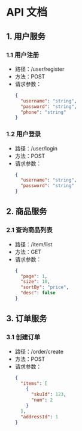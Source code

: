 # API 文档

## 1. 用户服务

### 1.1 用户注册

- 路径：/user/register
- 方法：POST
- 请求参数：
  ```json
  {
    "username": "string",
    "password": "string",
    "phone": "string"
  }
  ```

### 1.2 用户登录

- 路径：/user/login
- 方法：POST
- 请求参数：
  ```json
  {
    "username": "string",
    "password": "string"
  }
  ```

## 2. 商品服务

### 2.1 查询商品列表

- 路径：/item/list
- 方法：GET
- 请求参数：
  ```json
  {
    "page": 1,
    "size": 10,
    "sortBy": "price",
    "desc": false
  }
  ```

## 3. 订单服务

### 3.1 创建订单

- 路径：/order/create
- 方法：POST
- 请求参数：
  ```json
  {
    "items": [
      {
        "skuId": 123,
        "num": 2
      }
    ],
    "addressId": 1
  }
  ```
